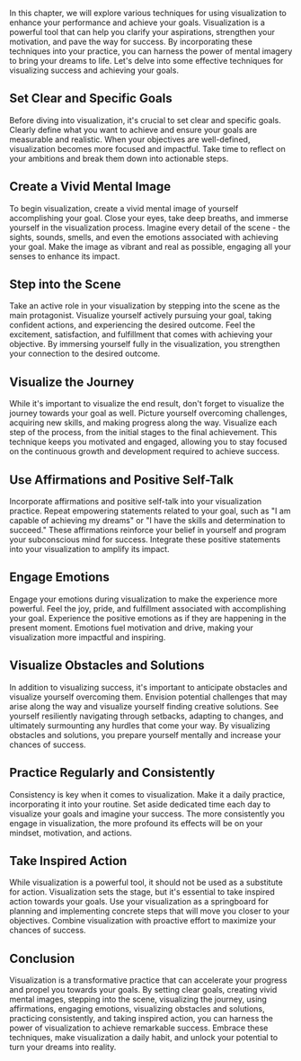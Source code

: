 
In this chapter, we will explore various techniques for using visualization to enhance your performance and achieve your goals. Visualization is a powerful tool that can help you clarify your aspirations, strengthen your motivation, and pave the way for success. By incorporating these techniques into your practice, you can harness the power of mental imagery to bring your dreams to life. Let's delve into some effective techniques for visualizing success and achieving your goals.

Set Clear and Specific Goals
----------------------------

Before diving into visualization, it's crucial to set clear and specific goals. Clearly define what you want to achieve and ensure your goals are measurable and realistic. When your objectives are well-defined, visualization becomes more focused and impactful. Take time to reflect on your ambitions and break them down into actionable steps.

Create a Vivid Mental Image
---------------------------

To begin visualization, create a vivid mental image of yourself accomplishing your goal. Close your eyes, take deep breaths, and immerse yourself in the visualization process. Imagine every detail of the scene - the sights, sounds, smells, and even the emotions associated with achieving your goal. Make the image as vibrant and real as possible, engaging all your senses to enhance its impact.

Step into the Scene
-------------------

Take an active role in your visualization by stepping into the scene as the main protagonist. Visualize yourself actively pursuing your goal, taking confident actions, and experiencing the desired outcome. Feel the excitement, satisfaction, and fulfillment that comes with achieving your objective. By immersing yourself fully in the visualization, you strengthen your connection to the desired outcome.

Visualize the Journey
---------------------

While it's important to visualize the end result, don't forget to visualize the journey towards your goal as well. Picture yourself overcoming challenges, acquiring new skills, and making progress along the way. Visualize each step of the process, from the initial stages to the final achievement. This technique keeps you motivated and engaged, allowing you to stay focused on the continuous growth and development required to achieve success.

Use Affirmations and Positive Self-Talk
---------------------------------------

Incorporate affirmations and positive self-talk into your visualization practice. Repeat empowering statements related to your goal, such as "I am capable of achieving my dreams" or "I have the skills and determination to succeed." These affirmations reinforce your belief in yourself and program your subconscious mind for success. Integrate these positive statements into your visualization to amplify its impact.

Engage Emotions
---------------

Engage your emotions during visualization to make the experience more powerful. Feel the joy, pride, and fulfillment associated with accomplishing your goal. Experience the positive emotions as if they are happening in the present moment. Emotions fuel motivation and drive, making your visualization more impactful and inspiring.

Visualize Obstacles and Solutions
---------------------------------

In addition to visualizing success, it's important to anticipate obstacles and visualize yourself overcoming them. Envision potential challenges that may arise along the way and visualize yourself finding creative solutions. See yourself resiliently navigating through setbacks, adapting to changes, and ultimately surmounting any hurdles that come your way. By visualizing obstacles and solutions, you prepare yourself mentally and increase your chances of success.

Practice Regularly and Consistently
-----------------------------------

Consistency is key when it comes to visualization. Make it a daily practice, incorporating it into your routine. Set aside dedicated time each day to visualize your goals and imagine your success. The more consistently you engage in visualization, the more profound its effects will be on your mindset, motivation, and actions.

Take Inspired Action
--------------------

While visualization is a powerful tool, it should not be used as a substitute for action. Visualization sets the stage, but it's essential to take inspired action towards your goals. Use your visualization as a springboard for planning and implementing concrete steps that will move you closer to your objectives. Combine visualization with proactive effort to maximize your chances of success.

Conclusion
----------

Visualization is a transformative practice that can accelerate your progress and propel you towards your goals. By setting clear goals, creating vivid mental images, stepping into the scene, visualizing the journey, using affirmations, engaging emotions, visualizing obstacles and solutions, practicing consistently, and taking inspired action, you can harness the power of visualization to achieve remarkable success. Embrace these techniques, make visualization a daily habit, and unlock your potential to turn your dreams into reality.
